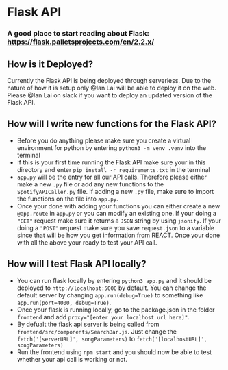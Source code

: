 # Flask API
### A good place to start reading about Flask: https://flask.palletsprojects.com/en/2.2.x/
## How is it Deployed?

Currently the Flask API is being deployed through serverless. Due to the nature of how it is setup only @Ian Lai
will be able to deploy it on the web. Please @Ian Lai on slack if you want to deploy an updated version of the Flask API.

## How will I write new functions for the Flask API?

- Before you do anything please make sure you create a virtual environment for python by entering `python3 -m venv .venv` into the terminal
- If this is your first time running the Flask API make sure your in this directory and enter `pip install -r requirements.txt` in the terminal
- `app.py` will be the entry for all our API calls. Therefore please either make a new `.py` file or add any new functions to the `SpotifyAPICaller.py` file. If adding a new `.py` file, make sure to import the functions on the file into `app.py`.
- Once your done with adding your functions you can either create a new `@app.route` in `app.py` or you can modify an existing one. If your doing a `"GET"` request make sure it returns a `JSON` string by using `jsonify`. If your doing a `"POST"` request make sure you save `request.json` to a variable since that will be how you get information from REACT. Once your done with all the above your ready to test your API call.

## How will I test Flask API locally?

- You can run flask locally by entering `python3 app.py` and it should be deployed to `http://localhost:5000` by default. You can change the default server by changing `app.run(debug=True)` to something like `app.run(port=4000, debug=True)`.
- Once your flask is running locally, go to the package.json in the folder `frontend` and add `proxy="[enter your localhost url here]"`.
- By defualt the flask api server is being called from `frontend/src/components/SearchBar.js`. Just change the `fetch('[serverURL]', songParameters)` to `fetch('[localhostURL]', songParameters)`
- Run the frontend using `npm start` and you should now be able to test whether your api call is working or not. 